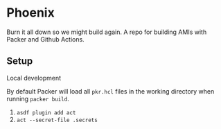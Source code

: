 # Phoenix
Burn it all down so we might build again. A repo for building AMIs with Packer and Github Actions. 

## Setup
Local development

By default Packer will load all `pkr.hcl` files in the working directory when running `packer build`. 
1. `asdf plugin add act`
2. `act --secret-file .secrets`